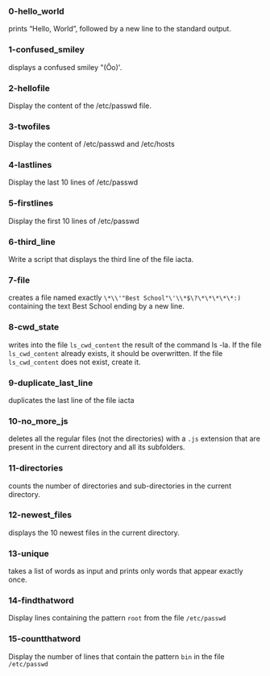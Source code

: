 ### 0-hello_world
prints “Hello, World”, followed by a new line to the standard output.
### 1-confused_smiley
displays a confused smiley "(Ôo)'.
### 2-hellofile
Display the content of the /etc/passwd file.
### 3-twofiles
Display the content of /etc/passwd and /etc/hosts
### 4-lastlines
Display the last 10 lines of /etc/passwd
### 5-firstlines
Display the first 10 lines of /etc/passwd
### 6-third_line
Write a script that displays the third line of the file iacta.
### 7-file
creates a file named exactly ```\*\\'"Best School"\'\\*$\?\*\*\*\*\*:)```
containing the text Best School ending by a new line.
### 8-cwd_state
writes into the file `ls_cwd_content` the result of the command ls -la.
If the file `ls_cwd_content` already exists, it should be overwritten.
If the file `ls_cwd_content` does not exist, create it.
### 9-duplicate_last_line
duplicates the last line of the file iacta
### 10-no_more_js
deletes all the regular files (not the directories) with a `.js` extension that are present in the current directory and all its subfolders.
### 11-directories
counts the number of directories and sub-directories in the current directory.
### 12-newest_files
displays the 10 newest files in the current directory.
### 13-unique
takes a list of words as input and prints only words that appear exactly once.
### 14-findthatword
Display lines containing the pattern `root` from the file `/etc/passwd`
### 15-countthatword
Display the number of lines that contain the pattern `bin` in the file `/etc/passwd`
